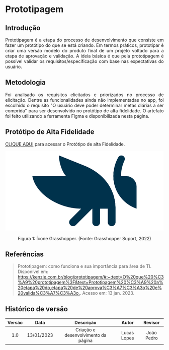 # Prototipagem

## Introdução
<p align="justify">Prototipagem é a etapa do processo de desenvolvimento que consiste em fazer um protótipo do que se está criando. Em termos práticos, prototipar é criar uma versão modelo do produto final de um projeto voltado para a etapa de aprovação e validação. A ideia básica é que pela prototipagem é possível validar os requisitos/especificação com base nas expectativas do usuário.</p>

## Metodologia
<p align="justify">Foi analisado os requisitos elicitados e priorizados no processo de elicitação. Dentre as funcionalidades ainda não implementadas no app, foi escolhido o requisito "O usuário deve poder determinar metas diárias a ser comprida" para ser desenvolvido no protótipo de alta fidelidade. O artefato foi feito utilizando a ferramenta Figma e disponibilizada nesta página.</p>

## Protótipo de Alta Fidelidade
<a href="#">CLIQUE AQUI</a> para acessar o Protótipo de alta Fidelidade.

![GrasshopperIcon](./assets/grasshopperIcon.png)
<figcaption align="center">Figura 1: Ícone Grasshopper. (Fonte: Grasshopper Suport, 2022)</figcaption>

## Referências
> Prototipagem: como funciona e sua importância para área de TI.  Disponível em: <https://kenzie.com.br/blog/prototipagem/#:~:text=O%20que%20%C3%A9%20prototipagem%3F&text=Prototipagem%20%C3%A9%20a%20etapa%20do,etapa%20de%20aprova%C3%A7%C3%A3o%20e%20valida%C3%A7%C3%A3o.>. Acesso em: 13 jan. 2023.

## Histórico de versão
| Versão | Data | Descrição | Autor | Revisor |
| :----: | :--: | :-------: | :---: | :-----: |
| 1.0 | 13/01/2023 | Criação e desenvolvimento da página | Lucas Lopes | João Pedro |